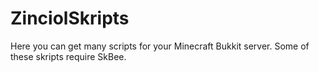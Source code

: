 # ZinciolSkripts
Here you can get many scripts for your Minecraft Bukkit server. Some of these skripts require SkBee.
